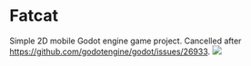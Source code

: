 # Fatcat
Simple 2D mobile Godot engine game project. Cancelled after https://github.com/godotengine/godot/issues/26933.
<img src="https://github.com/Asedi/Fatcat/blob/master/tst.gif?raw=true">
